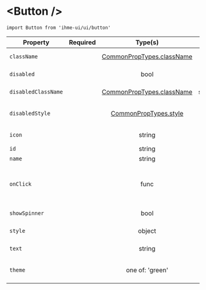 <Button \/>
=====================
`import Button from 'ihme-ui/ui/button'`


Property | Required | Type(s) | Defaults | Description
        --- | :---: | :---: | :---: | ---
`className` |  | [CommonPropTypes.className](https://github.com/ihmeuw/ihme-ui/blob/master/src/utils/props.js#L11) |  | className applied to button
`disabled` |  | bool |  | boolean value to set button as disabled
`disabledClassName` |  | [CommonPropTypes.className](https://github.com/ihmeuw/ihme-ui/blob/master/src/utils/props.js#L11) | styles.disabled | className applied to button when disabled
`disabledStyle` |  | [CommonPropTypes.style](https://github.com/ihmeuw/ihme-ui/blob/master/src/utils/props.js#L16) |  | inline styles to apply to outermost svg element when disabled
`icon` |  | string |  | path to image to render within button tag
`id` |  | string |  | id value for button
`name` |  | string |  | [name of button](https://www.w3.org/TR/2011/WD-html5-20110525/association-of-controls-and-forms.html#attr-fe-name)
`onClick` |  | func |  | function to be executed on click;<br />signature: function(SyntheticEvent) {...}
`showSpinner` |  | bool |  | boolean value to display a loading spinner
`style` |  | object |  | inline styles to apply to button
`text` |  | string |  | text to render within button tag
`theme` |  | one of: 'green' |  | color scheme of component (see button.css)

